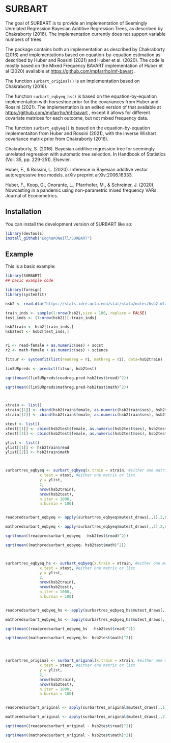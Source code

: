 
# SURBART

<!-- badges: start -->
<!-- badges: end -->

The goal of SURBART is to provide an implementation of Seemingly Unrelated Regression Bayesian Additive Regression Trees, as described by Chakraborty (2016). The implementation currently does not support variable numbers of trees.



The package contains both an implementation as described by Chakraborty (2016) and implementations based on equation-by-equation estimation as described by Huber and Rossini (2021) and Huber et al. (2020). The code is mostly based on the Mixed Frequency BAVART implementation of Huber et al (2020) available at https://github.com/mpfarrho/mf-bavart .

The function ``surbart_original()`` is an implementation based on Chakraborty (2016).

The function ``surbart_eqbyeq_hs()`` is based on the equation-by-equation implementaiton with horseshoe prior for the covariances from Huber and Rossini (2021). The implementation is an edited version of that available at https://github.com/mpfarrho/mf-bavart  , except it allows for different covariate matrices for each outcome, but not mixed frequency data.

The function ``surbart_eqbyeq()`` is based on the equation-by-equation implementaiton from Huber and Rossini (2021), with the inverse Wishart covariance matrix prior from Chakraborty (2016).

Chakraborty, S. (2016). Bayesian additive regression tree for seemingly unrelated regression with automatic tree selection. In Handbook of Statistics (Vol. 35, pp. 229-251). Elsevier.

Huber, F., & Rossini, L. (2020). Inference in Bayesian additive vector autoregressive tree models. arXiv preprint arXiv:2006.16333.

Huber, F., Koop, G., Onorante, L., Pfarrhofer, M., & Schreiner, J. (2020). Nowcasting in a pandemic using non-parametric mixed frequency VARs. Journal of Econometrics.


## Installation

You can install the development version of SURBART like so:

``` r
library(devtools)
install_github("EoghanONeill/SURBART")
```

## Example

This is a basic example:

``` r
library(SURBART)
## basic example code

library(foreign)
library(systemfit)

hsb2 <- read.dta("https://stats.idre.ucla.edu/stat/stata/notes/hsb2.dta")

train_inds <- sample(1:nrow(hsb2),size = 180, replace = FALSE)
test_inds <- (1:nrow(hsb2))[-train_inds]

hsb2train <- hsb2[train_inds,]
hsb2test <- hsb2[test_inds,]


r1 <- read~female + as.numeric(ses) + socst
r2 <- math~female + as.numeric(ses) + science

fitsur <- systemfit(list(readreg = r1, mathreg = r2), data=hsb2train)

linSURpreds <- predict(fitsur, hsb2test)

sqrt(mean((linSURpreds$readreg.pred-hsb2test$read)^2))

sqrt(mean((linSURpreds$mathreg.pred-hsb2test$math)^2))



xtrain <- list()
xtrain[[1]] <- cbind(hsb2train$female, as.numeric(hsb2train$ses), hsb2train$socst)
xtrain[[2]] <- cbind(hsb2train$female, as.numeric(hsb2train$ses), hsb2train$science)

xtest <- list()
xtest[[1]] <- cbind(hsb2test$female, as.numeric(hsb2test$ses), hsb2test$socst)
xtest[[2]] <- cbind(hsb2test$female, as.numeric(hsb2test$ses), hsb2test$science)

ylist <- list()
ylist[[1]] <- hsb2train$read
ylist[[2]] <- hsb2train$math



surbartres_eqbyeq <- surbart_eqbyeq(x.train = xtrain, #either one matrix or list
               x.test = xtest, #either one matrix or list
               y = ylist,
               2,
               nrow(hsb2train),
               nrow(hsb2test),
               n.iter = 1000,
               n.burnin = 100)


readpredsurbart_eqbyeq <- apply(surbartres_eqbyeq$mutest_draws[,,1],2,mean)

mathpredsurbart_eqbyeq <- apply(surbartres_eqbyeq$mutest_draws[,,2],2,mean)

sqrt(mean((readpredsurbart_eqbyeq  -hsb2test$read)^2))

sqrt(mean((mathpredsurbart_eqbyeq- hsb2test$math)^2))



surbartres_eqbyeq_hs <- surbart_eqbyeq(x.train = xtrain, #either one matrix or list
               x.test = xtest, #either one matrix or list
               y = ylist,
               2,
               nrow(hsb2train),
               nrow(hsb2test),
               n.iter = 1000,
               n.burnin = 100)


readpredsurbart_eqbyeq_hs <- apply(surbartres_eqbyeq_hs$mutest_draws[,,1],2,mean)

mathpredsurbart_eqbyeq_hs <- apply(surbartres_eqbyeq_hs$mutest_draws[,,2],2,mean)

sqrt(mean((readpredsurbart_eqbyeq_hs  -hsb2test$read)^2))

sqrt(mean((mathpredsurbart_eqbyeq_hs- hsb2test$math)^2))




surbartres_original <- surbart_original(x.train = xtrain, #either one matrix or list
               x.test = xtest, #either one matrix or list
               y = ylist,
               2,
               nrow(hsb2train),
               nrow(hsb2test),
               n.iter = 1000,
               n.burnin = 100)


readpredsurbart_original <- apply(surbartres_original$mutest_draws[,,1],2,mean)

mathpredsurbart_original <- apply(surbartres_original$mutest_draws[,,2],2,mean)

sqrt(mean((readpredsurbart_original - hsb2test$read)^2))

sqrt(mean((mathpredsurbart_original - hsb2test$math)^2))



```

